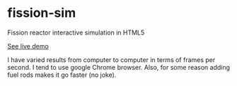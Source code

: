 # fission-sim
Fission reactor interactive simulation in HTML5 

[See live demo](http://kcdodd.github.io/fission-sim/reactor.html)

I have varied results from computer to computer in terms of frames per second. I tend to use google Chrome browser. Also, for some reason adding fuel rods makes it go faster (no joke).
